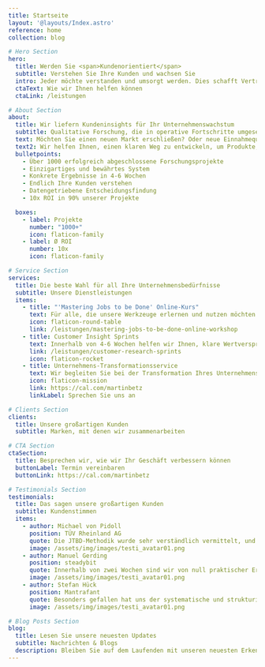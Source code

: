 ```yaml
---
title: Startseite
layout: '@layouts/Index.astro'
reference: home
collection: blog

# Hero Section
hero:
  title: Werden Sie <span>Kundenorientiert</span>
  subtitle: Verstehen Sie Ihre Kunden und wachsen Sie
  intro: Jeder möchte verstanden und umsorgt werden. Dies schafft Vertrauen. Und Vertrauen ist die Basis für nachhaltiges Wachstum.
  ctaText: Wie wir Ihnen helfen können
  ctaLink: /leistungen

# About Section
about:
  title: Wir liefern Kundeninsights für Ihr Unternehmenswachstum
  subtitle: Qualitative Forschung, die in operative Fortschritte umgesetzt wird
  text: Möchten Sie einen neuen Markt erschließen? Oder neue Einnahmequellen erkunden? Sorgen Sie sich, dass die Investitionen in die Produktentwicklung sich nicht auszahlen? Möchten Sie das Risiko eines fehlenden Produkt-Markt-Fits reduzieren? Dann sind wir für Sie da.
  text2: Wir helfen Ihnen, einen klaren Weg zu entwickeln, um Produkte, Marketing und Vertrieb zu gestalten, die Ihre Kunden lieben werden.
  bulletpoints:
    - Über 1000 erfolgreich abgeschlossene Forschungsprojekte
    - Einzigartiges und bewährtes System
    - Konkrete Ergebnisse in 4-6 Wochen
    - Endlich Ihre Kunden verstehen
    - Datengetriebene Entscheidungsfindung
    - 10x ROI in 90% unserer Projekte

  boxes:
    - label: Projekte
      number: "1000+"
      icon: flaticon-family
    - label: Ø ROI
      number: 10x
      icon: flaticon-family

# Service Section
services:
  title: Die beste Wahl für all Ihre Unternehmensbedürfnisse
  subtitle: Unsere Dienstleistungen
  items:
    - title: "'Mastering Jobs to be Done' Online-Kurs"
      text: Für alle, die unsere Werkzeuge erlernen und nutzen möchten. Besonders nützlich für Personen im Marketing, in der Produktentwicklung und im Innovationsmanagement. Wir vermitteln Ihnen alles, was Sie wissen müssen.
      icon: flaticon-round-table
      link: /leistungen/mastering-jobs-to-be-done-online-workshop
    - title: Customer Insight Sprints
      text: Innerhalb von 4-6 Wochen helfen wir Ihnen, klare Wertversprechen für Produkt, Marketing und Vertrieb zu entwickeln - alles basierend auf Kundeninsights.
      link: /leistungen/customer-research-sprints
      icon: flaticon-rocket
    - title: Unternehmens-Transformationsservice
      text: Wir begleiten Sie bei der Transformation Ihres Unternehmens und helfen Ihnen, kundenorientierte Strukturen zu etablieren.
      icon: flaticon-mission
      link: https://cal.com/martinbetz
      linkLabel: Sprechen Sie uns an

# Clients Section
clients:
  title: Unsere großartigen Kunden
  subtitle: Marken, mit denen wir zusammenarbeiten

# CTA Section
ctaSection:
  title: Besprechen wir, wie wir Ihr Geschäft verbessern können
  buttonLabel: Termin vereinbaren
  buttonLink: https://cal.com/martinbetz

# Testimonials Section
testimonials:
  title: Das sagen unsere großartigen Kunden
  subtitle: Kundenstimmen
  items:
    - author: Michael von Pidoll
      position: TÜV Rheinland AG
      quote: Die JTBD-Methodik wurde sehr verständlich vermittelt, und die Interviews wurden professionell durchgeführt. Das Projekt bietet uns die Möglichkeit, unsere Kunden gezielter mit neuen Serviceangeboten anzusprechen.
      image: /assets/img/images/testi_avatar01.png
    - author: Manuel Gerding
      position: steadybit
      quote: Innerhalb von zwei Wochen sind wir von null praktischer Erfahrung mit JTBD zu einem einsatzfähigen kleinen Forschungsteam gewechselt, das JTBD künftig selbstständig nutzen kann! Uneingeschränkte 110% Empfehlung.
      image: /assets/img/images/testi_avatar01.png
    - author: Stefan Hück
      position: Mantrafant
      quote: Besonders gefallen hat uns der systematische und strukturierte Ansatz, durch den wir in nur zwei Tagen (6 Interviews) mehr relevante Informationen über unser Produkt und unsere Kunden im JTBD-Interview-Sprint erfahren haben als in den letzten drei Jahren. Nach weniger als einer Woche konnten wir die Effektivität unserer Werbekampagne mit den Ergebnissen direkt verdreifachen. Wir haben nicht nur unser Marketing und unseren Vertrieb verbessert, sondern auch ein besseres Produkt entwickelt.
      image: /assets/img/images/testi_avatar01.png

# Blog Posts Section
blog:
  title: Lesen Sie unsere neuesten Updates
  subtitle: Nachrichten & Blogs
  description: Bleiben Sie auf dem Laufenden mit unseren neuesten Erkenntnissen, Tipps und Best Practices in den Bereichen Marktforschung, Kundenorientierung und Unternehmenswachstum.
---
```


